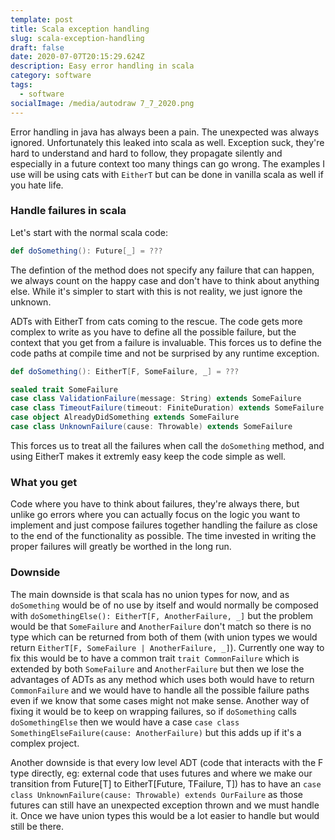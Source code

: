 ```yaml
---
template: post
title: Scala exception handling
slug: scala-exception-handling
draft: false
date: 2020-07-07T20:15:29.624Z
description: Easy error handling in scala
category: software
tags:
  - software
socialImage: /media/autodraw 7_7_2020.png
---
```

Error handling in java has always been a pain. The unexpected was always ignored. Unfortunately this leaked into scala as well. Exception suck, they're hard to understand and hard to follow, they propagate silently and especially in a future context too many things can go wrong. 
The examples I use will be using cats with `EitherT` but can be done in vanilla scala as well if you hate life.

### Handle failures in scala

Let's start with the normal scala code:

```scala
def doSomething(): Future[_] = ???
```
The defintion of the method does not specify any failure that can happen, we always count on the happy case and don't have to think about anything else. While it's simpler to start with this is not reality, we just ignore the unknown.

ADTs with EitherT from cats coming to the rescue. The code gets more complex to write as you have to define all the possible failure, but the context that you get from a failure is invaluable. This forces us to define the code paths at compile time and not be surprised by any runtime exception. 

```scala
def doSomething(): EitherT[F, SomeFailure, _] = ???

sealed trait SomeFailure
case class ValidationFailure(message: String) extends SomeFailure
case class TimeoutFailure(timeout: FiniteDuration) extends SomeFailure
case object AlreadyDidSomething extends SomeFailure
case class UnknownFailure(cause: Throwable) extends SomeFailure

```  

This forces us to treat all the failures when call the `doSomething` method, and using EitherT makes it extremly easy keep the code simple as well.

### What you get
Code where you have to think about failures, they're always there, but unlike go errors where you can actually focus on the logic you want to implement and just compose failures together handling the failure as close to the end of the functionality as possible. The time invested in writing the proper failures will greatly be worthed in the long run. 


### Downside
The main downside is that scala has no union types for now, and as `doSomething` would be of no use by itself and would normally be composed with `doSomethingElse(): EitherT[F, AnotherFailure, _]` but the problem would be that `SomeFailure` and `AnotherFailure` don't match so there is no type which can be returned from both of them (with union types we would return `EitherT[F, SomeFailure | AnotherFailure, _]`). Currently one way to fix this would be to have a common trait `trait CommonFailure` which is extended by both `SomeFailure` and `AnotherFailure` but then we lose the advantages of ADTs as any method which uses both would have to return `CommonFailure` and we would have to handle all the possible failure paths even if we know that some cases might not make sense. Another way of fixing it would be to keep on wrapping failures, so if `doSomething` calls `doSomethingElse` then we would have a case `case class SomethingElseFailure(cause: AnotherFailure)` but this adds up if it's a complex project. 

Another downside is that every low level ADT (code that interacts with the F type directly, eg: external code that uses futures and where we make our transition from Future[T] to EitherT[Future, TFailure, T]) has to have an `case class UnknownFailure(cause: Throwable) extends OurFailure` as those futures can still have an unexpected exception thrown and we must handle it. Once we have union types this would be a lot easier to handle but would still be there.
